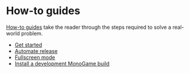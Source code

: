 # How-to guides

[How-to guides](https://documentation.divio.com/how-to-guides/) take the reader through the steps required to solve a real-world problem.

* [Get started](./get-started.md)
* [Automate release](./automate-release.md)
* [Fullscreen mode](./fullscreen.md)
* [Install a development MonoGame build](./install-develop.md)
